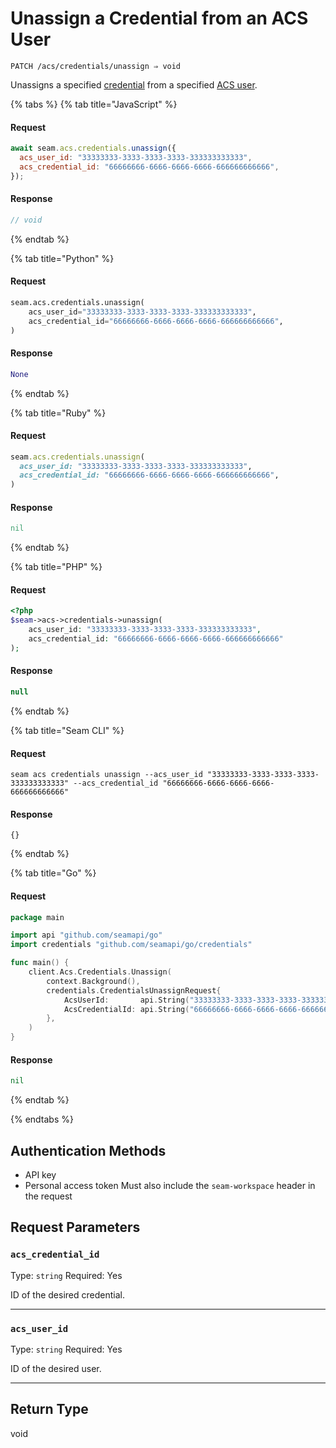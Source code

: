 # Unassign a Credential from an ACS User

```
PATCH /acs/credentials/unassign ⇒ void
```

Unassigns a specified [credential](../../../capability-guides/access-systems/managing-credentials.md) from a specified [ACS user](https://docs.seam.co/latest/capability-guides/access-systems/user-management).

{% tabs %}
{% tab title="JavaScript" %}
#### Request

```javascript
await seam.acs.credentials.unassign({
  acs_user_id: "33333333-3333-3333-3333-333333333333",
  acs_credential_id: "66666666-6666-6666-6666-666666666666",
});
```

#### Response

```javascript
// void
```
{% endtab %}

{% tab title="Python" %}
#### Request

```python
seam.acs.credentials.unassign(
    acs_user_id="33333333-3333-3333-3333-333333333333",
    acs_credential_id="66666666-6666-6666-6666-666666666666",
)
```

#### Response

```python
None
```
{% endtab %}

{% tab title="Ruby" %}
#### Request

```ruby
seam.acs.credentials.unassign(
  acs_user_id: "33333333-3333-3333-3333-333333333333",
  acs_credential_id: "66666666-6666-6666-6666-666666666666",
)
```

#### Response

```ruby
nil
```
{% endtab %}

{% tab title="PHP" %}
#### Request

```php
<?php
$seam->acs->credentials->unassign(
    acs_user_id: "33333333-3333-3333-3333-333333333333",
    acs_credential_id: "66666666-6666-6666-6666-666666666666"
);
```

#### Response

```php
null
```
{% endtab %}

{% tab title="Seam CLI" %}
#### Request

```seam_cli
seam acs credentials unassign --acs_user_id "33333333-3333-3333-3333-333333333333" --acs_credential_id "66666666-6666-6666-6666-666666666666"
```

#### Response

```seam_cli
{}
```
{% endtab %}

{% tab title="Go" %}
#### Request

```go
package main

import api "github.com/seamapi/go"
import credentials "github.com/seamapi/go/credentials"

func main() {
	client.Acs.Credentials.Unassign(
		context.Background(),
		credentials.CredentialsUnassignRequest{
			AcsUserId:       api.String("33333333-3333-3333-3333-333333333333"),
			AcsCredentialId: api.String("66666666-6666-6666-6666-666666666666"),
		},
	)
}
```

#### Response

```go
nil
```
{% endtab %}

{% endtabs %}

## Authentication Methods

- API key
- Personal access token
    Must also include the `seam-workspace` header in the request
  
## Request Parameters

### `acs_credential_id`

Type: `string`
Required: Yes

ID of the desired credential.

***

### `acs_user_id`

Type: `string`
Required: Yes

ID of the desired user.

***

## Return Type

void
